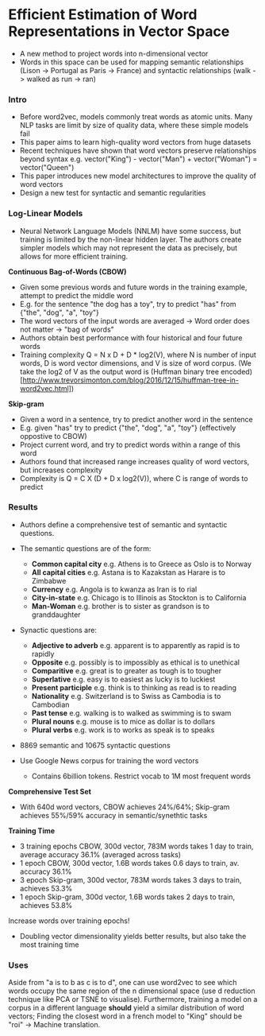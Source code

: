 # Efficient Estimation of Word Representations in Vector Space

* A new method to project words into n-dimensional vector
* Words in this space can be used for mapping semantic relationships (Lison -> Portugal as Paris -> France) and syntactic relationships (walk -> walked as run -> ran)

### Intro
* Before word2vec, models commonly treat words as atomic units. Many NLP tasks are limit by size of quality data, where these simple models fail
* This paper aims to learn high-quality word vectors from huge datasets
* Recent techniques have shown that word vectors preserve relationships beyond syntax e.g. vector("King") - vector("Man") + vector("Woman") = vector("Queen")
* This paper introduces new model architectures to improve the quality of word vectors
* Design a new test for syntactic and semantic regularities

### Log-Linear Models
* Neural Network Language Models (NNLM) have some success, but training is limited by the non-linear hidden layer. The authors create simpler models which may not represent the data as precisely, but allows for more efficient training.

**Continuous Bag-of-Words (CBOW)**
* Given some previous words and future words in the training example, attempt to predict the middle word
* E.g. for the sentence "the dog has a toy", try to predict "has" from {"the", "dog", "a", "toy"}
* The word vectors of the input words are averaged -> Word order does not matter -> "bag of words"
* Authors obtain best performance with four historical and four future words
* Training complexity Q = N x D + D * log2(V), where N is number of input words, D is word vector dimensions, and V is size of word corpus. (We take the log2 of V as the output word is (Huffman binary tree encoded)[http://www.trevorsimonton.com/blog/2016/12/15/huffman-tree-in-word2vec.html])

**Skip-gram**
* Given a word in a sentence, try to predict another word in the sentence
* E.g. given "has" try to predict {"the", "dog", "a", "toy"} (effectively oppostive to CBOW)
* Project current word, and try to predict words within a range of this word
* Authors found that increased range increases quality of word vectors, but increases complexity
* Complexity is Q = C X (D + D x log2(V)), where C is range of words to predict

### Results
* Authors define a comprehensive test of semantic and syntactic questions.
* The semantic questions are of the form:
    - **Common capital city** e.g. Athens is to Greece as Oslo is to Norway
    - **All capital cities** e.g. Astana is to Kazakstan as Harare is to Zimbabwe
    - **Currency** e.g. Angola is to kwanza as Iran is to rial
    - **City-in-state** e.g. Chicago is to Illinois as Stockton is to California
    - **Man-Woman** e.g. brother is to sister as grandson is to granddaughter
* Synactic questions are:
    - **Adjective to adverb** e.g. apparent is to apparently as rapid is to rapidly
    - **Opposite** e.g. possibly is to impossibly as ethical is to unethical
    - **Comparitive** e.g. great is to greater as tough is to tougher
    - **Superlative** e.g. easy is to easiest as lucky is to luckiest
    - **Present participle** e.g. think is to thinking as read is to reading
    - **Nationality** e.g. Switzerland is to Swiss as Cambodia is to Cambodian
    - **Past tense** e.g. walking is to walked as swimming is to swam
    - **Plural nouns** e.g. mouse is to mice as dollar is to dollars
    - **Plural verbs** e.g. work is to works as speak is to speaks
* 8869 semantic and 10675 syntactic questions


* Use Google News corpus for training the word vectors
    - Contains 6billion tokens. Restrict vocab to 1M most frequent words

**Comprehensive Test Set**
* With 640d word vectors, CBOW achieves 24%/64%; Skip-gram achieves 55%/59% accuracy in semantic/synethtic tasks

**Training Time**
* 3 training epochs CBOW, 300d vector, 783M words takes 1 day to train, average accuracy 36.1% (averaged across tasks)
* 1 epoch CBOW, 300d vector, 1.6B words takes 0.6 days to train, av. accuracy 36.1%
* 3 epoch Skip-gram, 300d vector, 783M words takes 3 days to train, achieves 53.3%
* 1 epoch Skip-gram, 300d vector, 1.6B words takes 2 days to train, achieves 53.8%

Increase words over training epochs!

* Doubling vector dimensionality yields better results, but also take the most training time


### Uses
Aside from "a is to b as c is to d", one can use word2vec to see which words occupy the same region of the n dimensional space (use d reduction technique like PCA or TSNE to visualise). Furthermore, training a model on a corpus in a different language __should__ yield a similar distribution of word vectors; Finding the closest word in a french model to "King" should be "roi" -> Machine translation.
